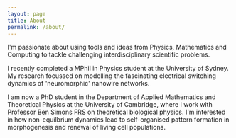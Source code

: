 ```yaml
---
layout: page
title: About
permalink: /about/
---
```


I'm passionate about using tools and ideas from Physics, Mathematics and Computing to tackle challenging interdisciplinary scientific problems.

I recently completed a MPhil in Physics student at the University of Sydney. My research focussed on modelling the fascinating electrical switching dynamics of 'neuromorphic' nanowire networks.

I am now a PhD student in the Department of Applied Mathematics and Theoretical Physics at the University of Cambridge, where I work with Professor Ben Simons FRS on theoretical biological physics. I'm interested in how non-equilbrium dynamics lead to self-organised pattern formation in morphogenesis and renewal of living cell populations. 

